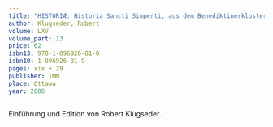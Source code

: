 ```yaml
---
title: "HISTORIÆ: Historia Sancti Simperti, aus dem Benediktinerkloster St. Ulrich & Afra Augsburg"
author: Klugseder, Robert
volume: LXV
volume_part: 13
price: 62
isbn13: 978-1-896926-81-0
isbn10: 1-896926-81-9
pages: xix + 29
publisher: IMM
place: Ottawa
year: 2006
---
```

Einführung und Edition von Robert Klugseder.
